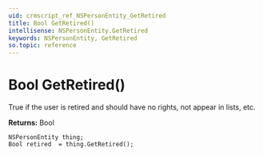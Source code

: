```yaml
---
uid: crmscript_ref_NSPersonEntity_GetRetired
title: Bool GetRetired()
intellisense: NSPersonEntity.GetRetired
keywords: NSPersonEntity, GetRetired
so.topic: reference
---
```


# Bool GetRetired()

True if the user is retired and should have no rights, not appear in lists, etc.

**Returns:** Bool

```crmscript
NSPersonEntity thing;
Bool retired  = thing.GetRetired();
```

